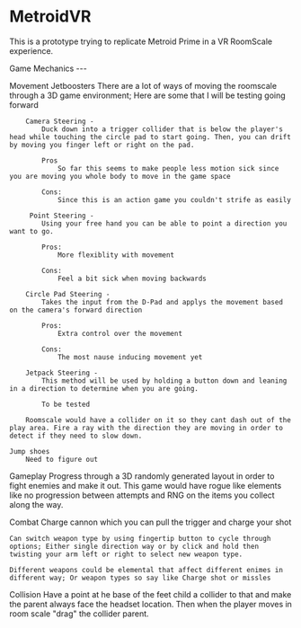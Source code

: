 # MetroidVR
This is a prototype trying to replicate Metroid Prime in a VR RoomScale experience.


Game Mechanics ---

Movement
	Jetboosters
		There are a lot of ways of moving the roomscale through a 3D game environment; Here are some that I will be testing going forward 

		Camera Steering -
			Duck down into a trigger collider that is below the player's head while touching the circle pad to start going. Then, you can drift by moving you finger left or right on the pad.

			Pros
				So far this seems to make people less motion sick since you are moving you whole body to move in the game space

			Cons:
				Since this is an action game you couldn't strife as easily

		 Point Steering -
		 	Using your free hand you can be able to point a direction you want to go.

		 	Pros:
		 		More flexiblity with movement

 			Cons:
		 		Feel a bit sick when moving backwards

	 	Circle Pad Steering -
	 		Takes the input from the D-Pad and applys the movement based on the camera's forward direction

	 		Pros:
	 			Extra control over the movement

 			Cons:
 				The most nause inducing movement yet

		Jetpack Steering -
			This method will be used by holding a button down and leaning in a direction to determine when you are going.

			To be tested

		Roomscale would have a collider on it so they cant dash out of the play area. Fire a ray with the direction they are moving in order to detect if they need to slow down.

	Jump shoes
		Need to figure out

Gameplay
	Progress through a 3D randomly generated layout in order to fight enemies and make it out. This game would have rogue like elements like no progression between attempts and RNG on the items you collect along the way.

Combat
	Charge cannon which you can pull the trigger and charge your shot
	
	Can switch weapon type by using fingertip button to cycle through options; Either single direction way or by click and hold then twisting your arm left or right to select new weapon type.
	
	Different weapons could be elemental that affect different enimes in different way; Or weapon types so say like Charge shot or missles

Collision
	Have a point at he base of the feet child a collider to that and make the parent always face the headset location. Then when the player moves in room scale "drag" the collider parent.
